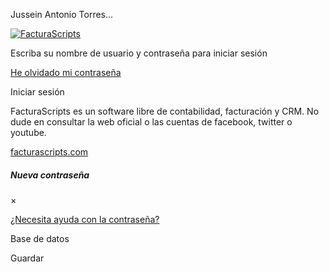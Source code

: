 Jussein Antonio Torres...



[![FacturaScripts](/Dinamic/Assets/Images/horizontal-logo.png)](/login)

Escriba su nombre de usuario y contraseña para iniciar sesión

[He olvidado mi contraseña](#)

Iniciar sesión

FacturaScripts es un software libre de contabilidad, facturación y CRM.
No dude en consultar la web oficial o las cuentas de facebook, twitter o youtube.

[facturascripts.com](https://facturascripts.com)

##### Nueva contraseña

×

[¿Necesita ayuda con la contraseña?](https://facturascripts.com/publicaciones/he-olvidado-mi-contrasena)

Base de datos

Guardar